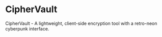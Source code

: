 # CipherVault
CipherVault - A lightweight, client-side encryption tool with a retro-neon cyberpunk interface.
